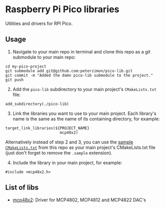 # Raspberry Pi Pico libraries
Utilities and drivers for RPI Pico. 

## Usage

1. Navigate to your main repo in terminal and clone this repo as a git submodule to your main repo:

```
cd my-pico-project
git submodule add git@github.com:peterzimon/pico-lib.git
git commit -m "Added the damn pico-lib submodule to the project."
git push
```

2. Add the `pico-lib` subdirectory to your main project's `CMakeLists.txt` file:

```
add_subdirectory(./pico-lib)
```

3. Link the libraries you want to use to your main project. Each library's name is the same
as the name of its containing directory, for example:

```
target_link_libraries(${PROJECT_NAME}
                        mcp48x2)
```

Alternatively instead of step 2 and 3, you can use the 
[sample `CMakeLists.txt`](https://github.com/peterzimon/pico-midi2cv/blob/main/CMakeLists.txt.sample) 
from this repo as your main project's CMakeLists.txt file (just don't forget to remove the `.sample` extension).

4. Include the library in your main project, for example:

```
#include <mcp48x2.h>
```


## List of libs
- [mcp48x2](https://github.com/peterzimon/pico-lib/tree/main/mcp48x2): Driver for MCP4802, MCP4812 and MCP4822 DAC's